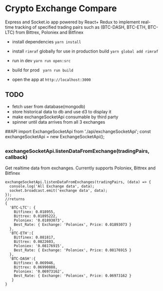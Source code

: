 # Crypto Exchange Compare

Express and Socket.io app powered by React+ Redux to implement real-time tracking of specified trading pairs such as (BTC-DASH, BTC-ETH, BTC-LTC) from Bittrex, Poloniex and Bitfinex

* install dependencies
```yarn install```
* install ``rimraf`` globally for use in production build
```yarn global add rimraf```
* run in dev
```yarn run open:src```
* build for prod
``` yarn run build```

* open the app at ```http://localhost:3000```
## TODO
* fetch user from database(mongodb)
* store historical data to db and use d3 to display it
* make exchangeSocketApi consumable by third party
* spinner until data arrives from all 3 exchanges

##API
import ExchangeSocketApi from './api/exchangeSocketApi';
const exchangeSocketApi = new ExchangeSocketApi();

##
### exchangeSocketApi.listenDataFromExchange(tradingPairs, callback)

Get realtime data from exchanges. Currently supports Poloniex, Bittrex and Bitfinex

```
exchangeSocketApi.listenDataFromExchanges(tradingPairs, (data) => {
  console.log('All Exchange data', data);
  socket.broadcast.emit('exchange data', data);
});
//returns
{
  'BTC-LTC': {
    Bitfinex: 0.018955,
    Bittrex: 0.01895222,
    Poloniex: '0.01893073',
    Best_Rate: { Exchange: 'Poloniex', Price: 0.01893073 }
  },
  'BTC-ETH':{
    Bitfinex: 0.081817,
    Bittrex: 0.0822603,
    Poloniex: '0.08176915',
    Best_Rate: { Exchange: 'Poloniex', Price: 0.08176915 }
  },
  'BTC-DASH':{
    Bitfinex: 0.069946,
    Bittrex: 0.06990888,
    Poloniex: '0.06973162',
    Best_Rate: { Exchange: 'Poloniex', Price: 0.06973162 }
   }
}
```
